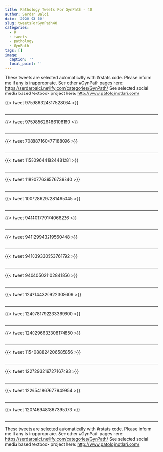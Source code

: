 ```yaml
---
title: Pathology Tweets For GynPath - 40
author: Serdar Balci
date: '2020-03-30'
slug: tweetsForGynPath40
categories:
  - R
  - tweets
  - pathology
  - GynPath
tags: []
image:
  caption: ''
  focal_point: ''
---
```



These tweets are selected automatically with #rstats code. Please inform me if any is inappropriate.
See other #GynPath pages here: https://serdarbalci.netlify.com/categories/GynPath/ 
See selected social media based textbook project here: http://www.patolojinotlari.com/

{{< tweet 975986324317528064 >}}
<br>
<br>
<hr>
{{< tweet 975985626486108160 >}}
<br>
<br>
<hr>
{{< tweet 708887160477188096 >}}
<br>
<br>
<hr>
{{< tweet 1158096441824481281 >}}
<br>
<br>
<hr>
{{< tweet 1189077639576739840 >}}
<br>
<br>
<hr>
{{< tweet 1007286297281495045 >}}
<br>
<br>
<hr>
{{< tweet 941401779174068226 >}}
<br>
<br>
<hr>
{{< tweet 941129943219560448 >}}
<br>
<br>
<hr>
{{< tweet 941039330553761792 >}}
<br>
<br>
<hr>
{{< tweet 940405021102841856 >}}
<br>
<br>
<hr>
{{< tweet 1242144320922308609 >}}
<br>
<br>
<hr>
{{< tweet 1240781792233369600 >}}
<br>
<br>
<hr>
{{< tweet 1240296632308174850 >}}
<br>
<br>
<hr>
{{< tweet 1154088824206585856 >}}
<br>
<br>
<hr>
{{< tweet 1227293219727167493 >}}
<br>
<br>
<hr>
{{< tweet 1226541867677949954 >}}
<br>
<br>
<hr>
{{< tweet 1207469481867395073 >}}
<br>
<br>
<hr>


These tweets are selected automatically with #rstats code. Please inform me if any is inappropriate.
See other #GynPath pages here: https://serdarbalci.netlify.com/categories/GynPath/ 
See selected social media based textbook project here: http://www.patolojinotlari.com/
